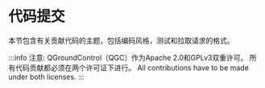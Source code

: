 # 代码提交

本节包含有关贡献代码的主题，包括编码风格，测试和拉取请求的格式。

:::info
注意: QGroundControl（QGC）作为Apache 2.0和GPLv3双重许可。 所有代码贡献都必须在两个许可证下进行。 All contributions have to be made under both licenses.
:::
